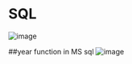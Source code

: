 # SQL
![image](https://github.com/PriyankaProjects-SDETProjects/SQL/assets/140936299/8b148812-d62f-42e0-b963-a0a610cd81f1)

##year function in MS sql 
![image](https://github.com/PriyankaProjects-SDETProjects/SQL/assets/140936299/5b5d4c81-02d6-47ed-b0fd-95c178b82035)


